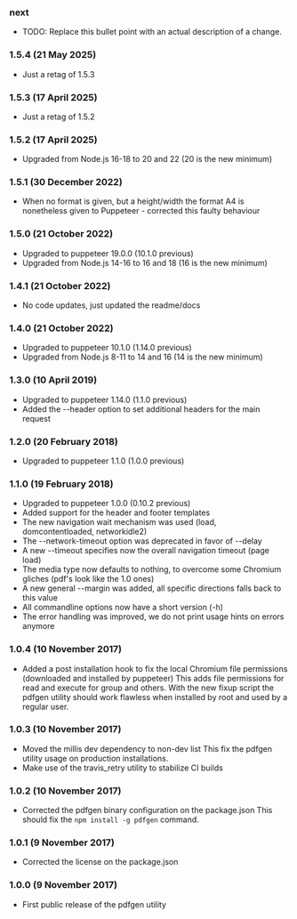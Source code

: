 ### next

* TODO: Replace this bullet point with an actual description of a change.

### 1.5.4 (21 May 2025)

* Just a retag of 1.5.3

### 1.5.3 (17 April 2025)

* Just a retag of 1.5.2

### 1.5.2 (17 April 2025)

* Upgraded from Node.js 16-18 to 20 and 22 (20 is the new minimum)

### 1.5.1 (30 December 2022)

* When no format is given, but a height/width the format A4 is nonetheless
  given to Puppeteer - corrected this faulty behaviour

### 1.5.0 (21 October 2022)

* Upgraded to puppeteer 19.0.0 (10.1.0 previous)
* Upgraded from Node.js 14-16 to 16 and 18 (16 is the new minimum)

### 1.4.1 (21 October 2022)

* No code updates, just updated the readme/docs

### 1.4.0 (21 October 2022)

* Upgraded to puppeteer 10.1.0 (1.14.0 previous)
* Upgraded from Node.js 8-11 to 14 and 16 (14 is the new minimum)

### 1.3.0 (10 April 2019)

* Upgraded to puppeteer 1.14.0 (1.1.0 previous)
* Added the --header option to set additional headers for the main request

### 1.2.0 (20 February 2018)

* Upgraded to puppeteer 1.1.0 (1.0.0 previous)

### 1.1.0 (19 February 2018)

* Upgraded to puppeteer 1.0.0 (0.10.2 previous)
* Added support for the header and footer templates
* The new navigation wait mechanism was used (load, domcontentloaded,
  networkidle2)
* The --network-timeout option was deprecated in favor of --delay
* A new --timeout specifies now the overall navigation timeout (page load)
* The media type now defaults to nothing, to overcome some Chromium gliches
  (pdf's look like the 1.0 ones)
* A new general --margin was added, all specific directions falls back to
  this value
* All commandline options now have a short version (-h)
* The error handling was improved, we do not print usage hints on
  errors anymore

### 1.0.4 (10 November 2017)

* Added a post installation hook to fix the local Chromium file permissions
  (downloaded and installed by puppeteer) This adds file permissions for
  read and execute for group and others. With the new fixup script the
  pdfgen utility should work flawless when installed by root and used
  by a regular user.

### 1.0.3 (10 November 2017)

* Moved the millis dev dependency to non-dev list
  This fix the pdfgen utility usage on production installations.
* Make use of the travis_retry utility to stabilize CI builds

### 1.0.2 (10 November 2017)

* Corrected the pdfgen binary configuration on the package.json
  This should fix the `npm install -g pdfgen` command.

### 1.0.1 (9 November 2017)

* Corrected the license on the package.json

### 1.0.0 (9 November 2017)

* First public release of the pdfgen utility
